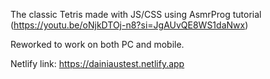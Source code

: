 The classic Tetris made with JS/CSS using AsmrProg tutorial (https://youtu.be/oNjkDTOj-n8?si=JgAUvQE8WS1daNwx)

Reworked to work on both PC and mobile. 

Netlify link: https://dainiaustest.netlify.app
